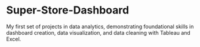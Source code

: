 # Super-Store-Dashboard
My first set of projects in data analytics, demonstrating foundational skills in dashboard creation, data visualization, and data cleaning with Tableau and Excel.
